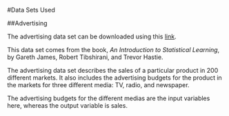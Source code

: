 #Data Sets Used

##Advertising 

The advertising data set can be downloaded using this [link](http://www-bcf.usc.edu/~gareth/ISL/Advertising.csv). 

This data set comes from the book, *An Introduction to Statistical Learning*, by Gareth James, Robert Tibshirani, and Trevor Hastie. 

The advertising data set describes the sales of a particular product in 200 different markets. It also includes the advertising budgets for the product in the markets for three different media: TV, radio, and newspaper. 

The advertising budgets for the different medias are the input variables here, whereas the output variable is sales. 

 
